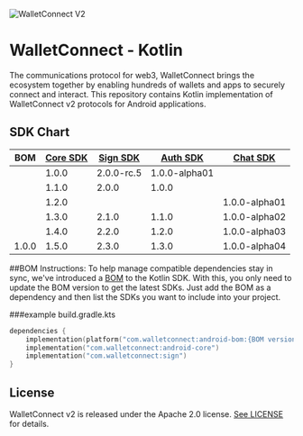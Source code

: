 ![WalletConnect V2](/docs/walletconnect-banner.svg)

# **WalletConnect - Kotlin**

The communications protocol for web3, WalletConnect brings the ecosystem together by enabling hundreds of wallets and apps to securely connect and interact. This repository contains Kotlin implementation of
WalletConnect v2 protocols for Android applications.

####
## SDK Chart

| BOM   | [Core SDK](androidCore) | [Sign SDK](sign) | [Auth SDK](auth) | [Chat SDK](chat) |
|-------|-------------------------|------------------|------------------|------------------|
|       | 1.0.0                   | 2.0.0-rc.5       | 1.0.0-alpha01    |                  |
|       | 1.1.0                   | 2.0.0            | 1.0.0            |                  |
|       | 1.2.0                   |                  |                  | 1.0.0-alpha01    |
|       | 1.3.0                   | 2.1.0            | 1.1.0            | 1.0.0-alpha02    |
|       | 1.4.0                   | 2.2.0            | 1.2.0            | 1.0.0-alpha03    |
| 1.0.0 | 1.5.0                   | 2.3.0            | 1.3.0            | 1.0.0-alpha04    |


##BOM Instructions:
To help manage compatible dependencies stay in sync, we've introduced a [BOM](https://docs.gradle.org/current/userguide/platforms.html#sub:bom_import) to the Kotlin SDK. With this, you only need to update the BOM version to get the latest SDKs. Just add the BOM as a dependency and then list the SDKs you want to include into your project.    

###example build.gradle.kts
```kotlin
dependencies {
    implementation(platform("com.walletconnect:android-bom:{BOM version}"))
    implementation("com.walletconnect:android-core")
    implementation("com.walletconnect:sign")
}
```

## License
WalletConnect v2 is released under the Apache 2.0 license. [See LICENSE](/LICENSE) for details.